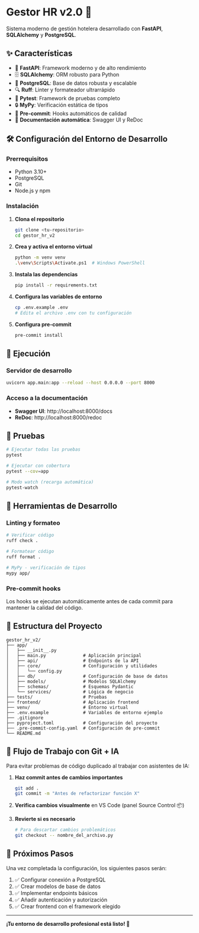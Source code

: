 # Gestor HR v2.0 🏨

Sistema moderno de gestión hotelera desarrollado con **FastAPI**, **SQLAlchemy** y **PostgreSQL**.

## ✨ Características

- 🚀 **FastAPI**: Framework moderno y de alto rendimiento
- 🗄️ **SQLAlchemy**: ORM robusto para Python
- 🐘 **PostgreSQL**: Base de datos robusta y escalable
- 🔍 **Ruff**: Linter y formateador ultrarrápido
- 🧪 **Pytest**: Framework de pruebas completo
- 🔒 **MyPy**: Verificación estática de tipos
- 🎯 **Pre-commit**: Hooks automáticos de calidad
- 📖 **Documentación automática**: Swagger UI y ReDoc

## 🛠️ Configuración del Entorno de Desarrollo

### Prerrequisitos

- Python 3.10+
- PostgreSQL
- Git
- Node.js y npm

### Instalación

1. **Clona el repositorio**
   ```bash
   git clone <tu-repositorio>
   cd gestor_hr_v2
   ```

2. **Crea y activa el entorno virtual**
   ```bash
   python -m venv venv
   .\venv\Scripts\Activate.ps1  # Windows PowerShell
   ```

3. **Instala las dependencias**
   ```bash
   pip install -r requirements.txt
   ```

4. **Configura las variables de entorno**
   ```bash
   cp .env.example .env
   # Edita el archivo .env con tu configuración
   ```

5. **Configura pre-commit**
   ```bash
   pre-commit install
   ```

## 🚀 Ejecución

### Servidor de desarrollo

```bash
uvicorn app.main:app --reload --host 0.0.0.0 --port 8000
```

### Acceso a la documentación

- **Swagger UI**: http://localhost:8000/docs
- **ReDoc**: http://localhost:8000/redoc

## 🧪 Pruebas

```bash
# Ejecutar todas las pruebas
pytest

# Ejecutar con cobertura
pytest --cov=app

# Modo watch (recarga automática)
pytest-watch
```

## 🔧 Herramientas de Desarrollo

### Linting y formateo

```bash
# Verificar código
ruff check .

# Formatear código
ruff format .

# MyPy - verificación de tipos
mypy app/
```

### Pre-commit hooks

Los hooks se ejecutan automáticamente antes de cada commit para mantener la calidad del código.

## 📁 Estructura del Proyecto

```
gestor_hr_v2/
├── app/
│   ├── __init__.py
│   ├── main.py              # Aplicación principal
│   ├── api/                 # Endpoints de la API
│   ├── core/                # Configuración y utilidades
│   │   └── config.py
│   ├── db/                  # Configuración de base de datos
│   ├── models/              # Modelos SQLAlchemy
│   ├── schemas/             # Esquemas Pydantic
│   └── services/            # Lógica de negocio
├── tests/                   # Pruebas
├── frontend/                # Aplicación frontend
├── venv/                    # Entorno virtual
├── .env.example             # Variables de entorno ejemplo
├── .gitignore
├── pyproject.toml           # Configuración del proyecto
├── .pre-commit-config.yaml  # Configuración de pre-commit
└── README.md
```

## 🤝 Flujo de Trabajo con Git + IA

Para evitar problemas de código duplicado al trabajar con asistentes de IA:

1. **Haz commit antes de cambios importantes**
   ```bash
   git add .
   git commit -m "Antes de refactorizar función X"
   ```

2. **Verifica cambios visualmente** en VS Code (panel Source Control 📦)

3. **Revierte si es necesario**
   ```bash
   # Para descartar cambios problemáticos
   git checkout -- nombre_del_archivo.py
   ```

## 🌟 Próximos Pasos

Una vez completada la configuración, los siguientes pasos serán:

1. ✅ Configurar conexión a PostgreSQL
2. ✅ Crear modelos de base de datos
3. ✅ Implementar endpoints básicos
4. ✅ Añadir autenticación y autorización
5. ✅ Crear frontend con el framework elegido

---

**¡Tu entorno de desarrollo profesional está listo! 🎉**
